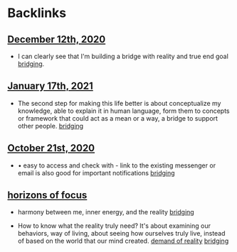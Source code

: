 
# Backlinks
## [December 12th, 2020](<December 12th, 2020.md>)
- I can clearly see that I'm building a bridge with reality and true end goal [bridging](<bridging.md>).

## [January 17th, 2021](<January 17th, 2021.md>)
- The second step for making this life better is about conceptualize my knowledge, able to explain it in human language, form them to concepts or framework that could act as a mean or a way, a bridge to support other people. [bridging](<bridging.md>)

## [October 21st, 2020](<October 21st, 2020.md>)
- •	easy to access and check with - link to the existing messenger or email is also good for important notifications [bridging](<bridging.md>)

## [horizons of focus](<horizons of focus.md>)
- harmony between me, inner energy, and the reality [bridging](<bridging.md>)

- How to know what the reality truly need? It's about examining our behaviors, way of living, about seeing how ourselves truly live, instead of based on the world that our mind created. [demand of reality](<demand of reality.md>) [bridging](<bridging.md>)

